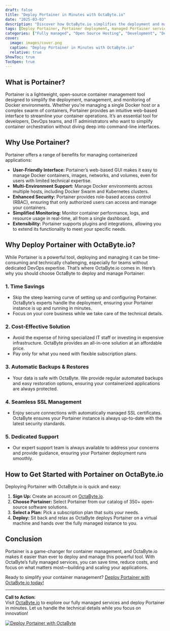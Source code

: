 ```yaml
---
draft: false
title: "Deploy Portainer in Minutes with OctaByte.io"
date: "2025-03-03"
description: "Discover how OctaByte.io simplifies the deployment and management of Portainer, a powerful container management tool. Save time, reduce costs, and enjoy seamless container orchestration with OctaByte's fully managed services."
tags: [Deploy Portainer, Portainer deployment, managed Portainer services, OctaByte, container management, Docker management, managed open-source software, container orchestration, Portainer benefits, OctaByte Portainer]
categories: ["Fully managed", "Open Source Hosting", "Development", "Dev Ops", "Portainer"]
cover:
  image: images/cover.png
  caption: "Deploy Portainer in Minutes with OctaByte.io"
  relative: true
ShowToc: true
TocOpen: true
---
```



## What is Portainer?

Portainer is a lightweight, open-source container management tool designed to simplify the deployment, management, and monitoring of Docker environments. Whether you're managing a single Docker host or a complex swarm of containers, Portainer provides an intuitive web-based interface to streamline your container operations. It’s an essential tool for developers, DevOps teams, and IT administrators who want to simplify container orchestration without diving deep into command-line interfaces.

## Why Use Portainer?

Portainer offers a range of benefits for managing containerized applications:

- **User-Friendly Interface:** Portainer’s web-based GUI makes it easy to manage Docker containers, images, networks, and volumes, even for users with limited technical expertise.
- **Multi-Environment Support:** Manage Docker environments across multiple hosts, including Docker Swarm and Kubernetes clusters.
- **Enhanced Security:** Portainer provides role-based access control (RBAC), ensuring that only authorized users can access and manage your containers.
- **Simplified Monitoring:** Monitor container performance, logs, and resource usage in real-time, all from a single dashboard.
- **Extensibility:** Portainer supports plugins and integrations, allowing you to extend its functionality to meet your specific needs.

## Why Deploy Portainer with OctaByte.io?

While Portainer is a powerful tool, deploying and managing it can be time-consuming and technically challenging, especially for teams without dedicated DevOps expertise. That’s where OctaByte.io comes in. Here’s why you should choose OctaByte to deploy and manage Portainer:

### 1. **Time Savings**
   - Skip the steep learning curve of setting up and configuring Portainer. OctaByte’s experts handle the deployment, ensuring your Portainer instance is up and running in minutes.
   - Focus on your core business while we take care of the technical details.

### 2. **Cost-Effective Solution**
   - Avoid the expense of hiring specialized IT staff or investing in expensive infrastructure. OctaByte provides an all-in-one solution at an affordable price.
   - Pay only for what you need with flexible subscription plans.

### 3. **Automatic Backups & Restores**
   - Your data is safe with OctaByte. We provide regular automated backups and easy restoration options, ensuring your containerized applications are always protected.

### 4. **Seamless SSL Management**
   - Enjoy secure connections with automatically managed SSL certificates. OctaByte ensures your Portainer instance is always up-to-date with the latest security standards.

### 5. **Dedicated Support**
   - Our expert support team is always available to address your concerns and provide guidance, ensuring your Portainer deployment runs smoothly.

## How to Get Started with Portainer on OctaByte.io

Deploying Portainer with OctaByte.io is quick and easy:

1. **Sign Up:** Create an account on [OctaByte.io](https://octabyte.io).
2. **Choose Portainer:** Select Portainer from our catalog of 350+ open-source software solutions.
3. **Select a Plan:** Pick a subscription plan that suits your needs.
4. **Deploy:** Sit back and relax as OctaByte deploys Portainer on a virtual machine and hands over the fully managed instance to you.

## Conclusion

Portainer is a game-changer for container management, and OctaByte.io makes it easier than ever to deploy and manage this powerful tool. With OctaByte’s fully managed services, you can save time, reduce costs, and focus on what matters most—building and scaling your applications. 

Ready to simplify your container management? [Deploy Portainer with OctaByte.io today!](https://octabyte.io)

---

**Call to Action:**  
Visit [OctaByte.io](https://octabyte.io) to explore our fully managed services and deploy Portainer in minutes. Let us handle the technical details while you focus on innovation!

[![Deploy Portainer with OctaByte](/images/deploy-on-octabyte.png)](https://octabyte.io/fully-managed-open-source-services/development/dev-ops/portainer)